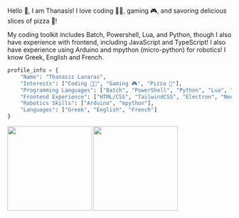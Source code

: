 Hello 👋, I am Thanasis! I love coding 👨‍💻, gaming 🎮, and savoring delicious slices of pizza 🍕!

My coding toolkit includes Batch, Powershell, Lua, and Python, though I also have experience with frontend, including JavaScript and TypeScript!
I also have experience using Arduino and mpython (micro-python) for robotics!
I know Greek, English and French.

```py
profile_info = {
    "Name": "Thanasis Lanaras",
    "Interests": ["Coding 👨‍💻", "Gaming 🎮", "Pizza 🍕"],
    "Programming Languages": ["Batch", "PowerShell", "Python", "Lua", "Javascript/Typescript"],
    "Frontend Experience": ["HTML/CSS", "TailwindCSS", "Electron", "Node.js"],
    "Robotics Skills": ["Arduino", "mpython"],
    "Languages": ["Greek", "English", "French"]
}
```

<picture>
  <source srcset="https://github-readme-stats.vercel.app/api?username=thanasis09&show_icons=true&theme=github_dark" media="(prefers-color-scheme: dark)">
  <source srcset="https://github-readme-stats.vercel.app/api?username=thanasis09&show_icons=true" media="(prefers-color-scheme: light), (prefers-color-scheme: no-preference)">
  <img height=190 align="left" src="https://github-readme-stats.vercel.app/api?username=thanasis09&show_icons=true">
</picture>
<picture>
  <source srcset="https://github-readme-stats.vercel.app/api/top-langs/?username=thanasis09&size_weight=0.5&count_weight=0.5&layout=compact&theme=github_dark" media="(prefers-color-scheme: dark)">
  <source srcset="https://github-readme-stats.vercel.app/api/top-langs/?username=thanasis09&size_weight=0.5&count_weight=0.5&layout=compact" media="(prefers-color-scheme: light), (prefers-color-scheme: no-preference)">
  <img height=190 src="https://github-readme-stats.vercel.app/api/top-langs/?username=thanasis09&size_weight=0.5&count_weight=0.5&layout=compact">
</picture>
